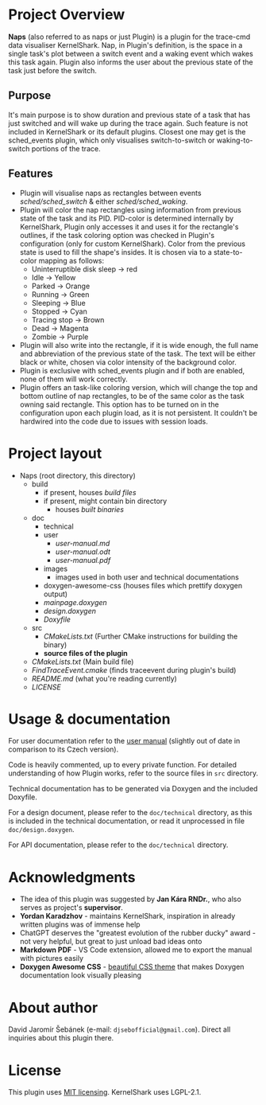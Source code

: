 # Project Overview

**Naps** (also referred to as naps or just Plugin) is a plugin for the trace-cmd data visualiser KernelShark. Nap, in
Plugin's definition, is the space in a single task's plot between a switch event and a waking event which wakes this
task again. Plugin also informs the user about the previous state of the task just before the switch.

## Purpose

It's main purpose is to show duration and previous state of a task that has just switched and will wake up during the
trace again. Such feature is not included in KernelShark or its default plugins. Closest one may get is the
sched_events plugin, which only visualises switch-to-switch or waking-to-switch portions of the trace.

## Features

- Plugin will visualise naps as rectangles between events _sched/sched_switch_ & either _sched/sched_waking_.
- Plugin will color the nap rectangles using information from previous state of the task and its PID. PID-color is
  determined internally by KernelShark, Plugin only accesses it and uses it for the rectangle's outlines, if the task
  coloring option was checked in Plugin's configuration (only for custom KernelShark). Color from the previous state
  is used to fill the shape's insides. It is chosen via to a state-to-color mapping as follows:
  - Uninterruptible disk sleep -> red
  - Idle -> Yellow
  - Parked -> Orange
  - Running -> Green
  - Sleeping -> Blue
  - Stopped -> Cyan
  - Tracing stop -> Brown
  - Dead -> Magenta
  - Zombie -> Purple
- Plugin will also write into the rectangle, if it is wide enough, the full name and abbreviation of the previous
  state of the task. The text will be either black or white, chosen via color intensity of the background color.
- Plugin is exclusive with sched_events plugin and if both are enabled, none of them will work correctly.
- Plugin offers an task-like coloring version, which will change the top and bottom outline of nap rectangles,
  to be of the same color as the task owning said rectangle. This option has to be turned on in the configuration
  upon each plugin load, as it is not persistent. It couldn't be hardwired into the code due to issues with session
  loads.

# Project layout

- Naps (root directory, this directory)
  - build
    - if present, houses _build files_
    - if present, might contain bin directory
      - houses _built binaries_
  - doc
    - technical
    - user
      - _user-manual.md_
      - _user-manual.odt_
      - _user-manual.pdf_
    - images
      - images used in both user and technical documentations
    - doxygen-awesome-css (houses files which prettify doxygen output)
    - _mainpage.doxygen_
    - _design.doxygen_
    - _Doxyfile_
  - src
    - _CMakeLists.txt_ (Further CMake instructions for building the binary)
    - **source files of the plugin**
  - _CMakeLists.txt_ (Main build file)
  - _FindTraceEvent.cmake_ (finds traceevent during plugin's build)
  - _README.md_ (what you're reading currently)
  - _LICENSE_

# Usage & documentation

For user documentation refer to the [user manual](./doc/user/user-manual.md) (slightly out of date in comparison
to its Czech version).

Code is heavily commented, up to every private function. For detailed understanding of how Plugin works,
refer to the source files in `src` directory.

Technical documentation has to be generated via Doxygen and the included
Doxyfile.

For a design document, please refer to the `doc/technical` directory, as this is included in the technical documentation,
or read it unprocessed in file `doc/design.doxygen`.

For API documentation, please refer to the `doc/technical` directory.

# Acknowledgments

- The idea of this plugin was suggested by **Jan Kára RNDr.**, who also serves as project's **supervisor**.
- **Yordan Karadzhov** - maintains KernelShark, inspiration in already written plugins was of immense help
- ChatGPT deserves the "greatest evolution of the rubber ducky" award - not very helpful, but great to just unload bad ideas onto
- **Markdown PDF** - VS Code extension, allowed me to export the manual with pictures easily
- **Doxygen Awesome CSS** - [beautiful CSS theme](https://jothepro.github.io/doxygen-awesome-css/index.html)
  that makes Doxygen documentation look visually pleasing

# About author

David Jaromír Šebánek (e-mail: `djsebofficial@gmail.com`). Direct all inquiries about this plugin there.

# License

This plugin uses [MIT licensing](./LICENSE). KernelShark uses LGPL-2.1.

